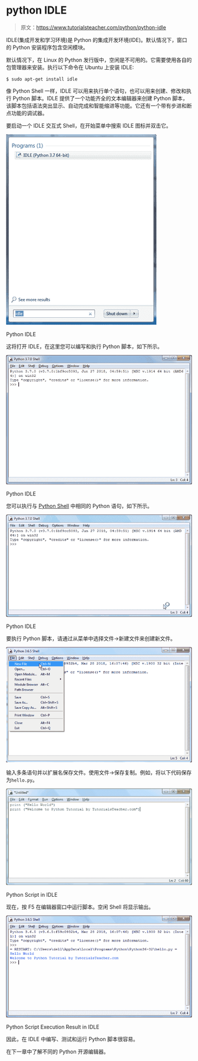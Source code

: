 # python IDLE

> 原文：<https://www.tutorialsteacher.com/python/python-idle>

IDLE(集成开发和学习环境)是 Python 的集成开发环境(IDE)。默认情况下，窗口的 Python 安装程序包含空闲模块。

默认情况下，在 Linux 的 Python 发行版中，空闲是不可用的。它需要使用各自的包管理器来安装。执行以下命令在 Ubuntu 上安装 IDLE:

```
$ sudo apt-get install idle
```

像 Python Shell 一样，IDLE 可以用来执行单个语句，也可以用来创建、修改和执行 Python 脚本。IDLE 提供了一个功能齐全的文本编辑器来创建 Python 脚本，该脚本包括语法突出显示、自动完成和智能缩进等功能。它还有一个带有步进和断点功能的调试器。

要启动一个 IDLE 交互式 Shell，在开始菜单中搜索 IDLE 图标并双击它。

[![](img/f37feb9edae0f5c66c3028d2164ada61.png)](../../Content/images/python/open-idle.png) 

Python IDLE



这将打开 IDLE，在这里您可以编写和执行 Python 脚本，如下所示。

[![](img/6b612eb1ab0d042fd10626c08ebf3c2e.png)](../../Content/images/python/idle.png) 

Python IDLE



您可以执行与 [Python Shell](/python/python-interective-shell) 中相同的 Python 语句，如下所示。

[![](img/3a3994038c75adba6d8fdabf44ad9cb7.png)](../../Content/images/python/idle.gif) 

Python IDLE



要执行 Python 脚本，请通过从菜单中选择文件->新建文件来创建新文件。

[![](img/7eaa22de63e938639f89f1793cbb687b.png)](../../Content/images/python/python-script-idle.png) 

输入多条语句并以扩展名保存文件。使用文件->保存复制。例如，将以下代码保存为`hello.py`。

[![](img/be04c23624841dc6ff846a33087e118b.png)](../../Content/images/python/python-script-idle2.png) 

Python Script in IDLE



现在，按 F5 在编辑器窗口中运行脚本。空闲 Shell 将显示输出。

[![](img/18786f9913e75d772852589a07ab691a.png)](../../Content/images/python/python-script-idle3.png) 

Python Script Execution Result in IDLE



因此，在 IDLE 中编写、测试和运行 Python 脚本很容易。

在下一章中了解不同的 Python 开源编辑器。
